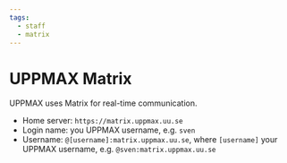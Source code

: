 ```yaml
---
tags:
  - staff
  - matrix
---
```


# UPPMAX Matrix

UPPMAX uses Matrix for real-time communication.

- Home server: `https://matrix.uppmax.uu.se`
- Login name: you UPPMAX username, e.g. `sven`
- Username: `@[username]:matrix.uppmax.uu.se`,
  where `[username]` your UPPMAX username,
  e.g. `@sven:matrix.uppmax.uu.se`
